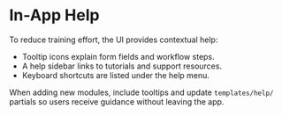 # In-App Help

To reduce training effort, the UI provides contextual help:

- Tooltip icons explain form fields and workflow steps.
- A help sidebar links to tutorials and support resources.
- Keyboard shortcuts are listed under the help menu.

When adding new modules, include tooltips and update `templates/help/` partials so users receive guidance without leaving the app.
